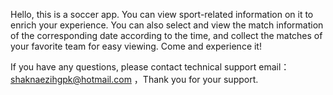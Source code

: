 Hello, this is a soccer app. You can view sport-related information on it to enrich your experience. You can also select and view the match information of the corresponding date according to the time, and collect the matches of your favorite team for easy viewing. Come and experience it!

If you have any questions, please contact technical support email： shaknaezihgpk@hotmail.com ，Thank you for your support.
